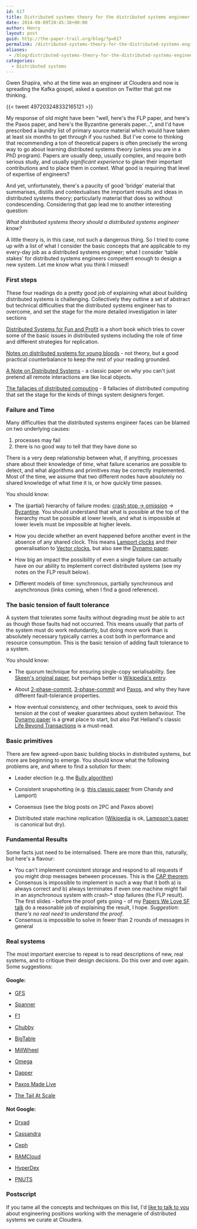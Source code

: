 ```yaml
---
id: 617
title: Distributed systems theory for the distributed systems engineer
date: 2014-08-09T20:45:38+00:00
author: Henry
layout: post
guid: http://the-paper-trail.org/blog/?p=617
permalink: /distributed-systems-theory-for-the-distributed-systems-engineer/
aliases:
 - /blog/distributed-systems-theory-for-the-distributed-systems-engineer/
categories:
  - Distributed systems
---
```

Gwen Shapira, who at the time was an engineer at Cloudera and now is spreading the Kafka gospel, asked a question on Twitter that got me thinking.

{{< tweet 497203248332165121 >}}

My response of old might have been "well, here's the FLP paper, and here's the Paxos paper, and here's the Byzantine generals paper...", and I'd have prescribed a laundry list of primary source material which would have taken at least six months to get through if you rushed. But I've come to thinking that recommending a ton of theoretical papers is often precisely the wrong way to go about learning distributed systems theory (unless you are in a PhD program). Papers are usually deep, usually complex, and require both serious study, and usually _significant experience_ to glean their important contributions and to place them in context. What good is requiring that level of expertise of engineers?

And yet, unfortunately, there's a paucity of good 'bridge' material that summarises, distills and contextualises the important results and ideas in distributed systems theory; particularly material that does so without condescending. Considering that gap lead me to another interesting question:

_What distributed systems theory should a distributed systems engineer know?_

A little theory is, in this case, not such a dangerous thing. So I tried to come up with a list of what I consider the basic concepts that are applicable to my every-day job as a distributed systems engineer; what I consider 'table stakes' for distributed systems engineers competent enough to design a new system. Let me know what you think I missed!

<!--more-->

### First steps

These four readings do a pretty good job of explaining what about building distributed systems is challenging. Collectively they outline a set of abstract but technical difficulties that the distributed systems engineer has to overcome, and set the stage for the more detailed investigation in later sections

[Distributed Systems for Fun and Profit](http://book.mixu.net/distsys/ "Distributed Systems For Fun and Profit") is a short book which tries to cover some of the basic issues in distributed systems including the role of time and different strategies for replication.

[Notes on distributed systems for young bloods](http://www.somethingsimilar.com/2013/01/14/notes-on-distributed-systems-for-young-bloods/) - not theory, but a good practical counterbalance to keep the rest of your reading grounded.

[A Note on Distributed Systems](http://citeseerx.ist.psu.edu/viewdoc/summary?doi=10.1.1.41.7628) - a classic paper on why you can't just pretend all remote interactions are like local objects.

[The fallacies of distributed computing](http://en.wikipedia.org/wiki/Fallacies_of_Distributed_Computing) - 8 fallacies of distributed computing that set the stage for the kinds of things system designers forget.

### Failure and Time

Many difficulties that the distributed systems engineer faces can be blamed on two underlying causes:

  1. processes may fail
  2. there is no good way to tell that they have done so

There is a very deep relationship between what, if anything, processes share about their knowledge of _time_, what failure scenarios are possible to detect, and what algorithms and primitives may be correctly implemented. Most of the time, we assume that two different nodes have absolutely no shared knowledge of what time it is, or how quickly time passes.

You should know:

* The (partial) hierarchy of failure modes: [crash stop -> omission](http://www.cse.psu.edu/~gcao/teach/513-00/c7.pdf) -> [Byzantine](http://en.wikipedia.org/wiki/Byzantine_fault_tolerance). You should understand that what is possible at the top of the hierarchy must be possible at lower levels, and what is impossible at lower levels must be impossible at higher levels.

* How you decide whether an event happened before another event in the absence of any shared clock. This means [Lamport clocks](https://amturing.acm.org/p558-lamport.pdf) and their generalisation to [Vector clocks](http://en.wikipedia.org/wiki/Vector_clock), but also see the [Dynamo paper](http://www.allthingsdistributed.com/files/amazon-dynamo-sosp2007.pdf).

* How big an impact the possibility of even a single failure can actually have on our ability to implement correct distributed systems (see my notes on the FLP result below).

* Different models of time: synchronous, partially synchronous and asynchronous (links coming, when I find a good reference).

### The basic tension of fault tolerance

A system that tolerates some faults without degrading must be able to act as though those faults had not occurred. This means usually that parts of the system must do work redundantly, but doing more work than is absolutely necessary typically carries a cost both in performance and resource consumption. This is the basic tension of adding fault tolerance to a system.

You should know:

* The quorum technique for ensuring single-copy serialisability. See [Skeen's original paper](https://ecommons.library.cornell.edu/bitstream/1813/6323/1/82-483.pdf), but perhaps better is [Wikipedia's entry](http://en.wikipedia.org/wiki/Quorum_(distributed_computing)).

* About [2-phase-commit](http://the-paper-trail.org/blog/consensus-protocols-two-phase-commit/), [3-phase-commit](http://the-paper-trail.org/blog/consensus-protocols-three-phase-commit/) and [Paxos](http://the-paper-trail.org/blog/consensus-protocols-paxos/), and why they have different fault-tolerance properties.

* How eventual consistency, and other techniques, seek to avoid this tension at the cost of weaker guarantees about system behaviour. The [Dynamo paper](http://www.allthingsdistributed.com/files/amazon-dynamo-sosp2007.pdf) is a great place to start, but also Pat Helland's classic [Life Beyond Transactions](http://www.ics.uci.edu/~cs223/papers/cidr07p15.pdf) is a must-read.

### Basic primitives

There are few agreed-upon basic building blocks in distributed systems, but more are beginning to emerge. You should know what the following problems are, and where to find a solution for them:

* Leader election (e.g. the [Bully algorithm](http://en.wikipedia.org/wiki/Bully_algorithm))

* Consistent snapshotting (e.g. [this classic paper](http://research.microsoft.com/en-us/um/people/lamport/pubs/chandy.pdf) from Chandy and Lamport)

* Consensus (see the blog posts on 2PC and Paxos above)

* Distributed state machine replication ([Wikipedia](http://en.wikipedia.org/wiki/State_machine_replication) is ok, [Lampson's paper](http://research.microsoft.com/en-us/um/people/blampson/58-Consensus/Acrobat.pdf) is canonical but dry).

### Fundamental Results

Some facts just need to be internalised. There are more than this, naturally, but here's a flavour:

  * You can't implement consistent storage and respond to all requests if you might drop messages between processes. This is the [CAP theorem](http://lpd.epfl.ch/sgilbert/pubs/BrewersConjecture-SigAct.pdf).
  * Consensus is impossible to implement in such a way that it both a) is always correct and b) always terminates if even one machine might fail in an asynchronous system with crash-* stop failures (the FLP result). The first slides - before the proof gets going - of my [Papers We Love SF talk](http://www.slideshare.net/HenryRobinson/pwl-nonotes) do a reasonable job of explaining the result, I hope. _Suggestion: there's no real need to understand the proof_.
  * Consensus is impossible to solve in fewer than 2 rounds of messages in general

### Real systems

The most important exercise to repeat is to read descriptions of new, real systems, and to critique their design decisions. Do this over and over again. Some suggestions:

#### Google:

- [GFS](http://static.googleusercontent.com/media/research.google.com/en/us/archive/gfs-sosp2003.pdf)

- [Spanner](http://static.googleusercontent.com/media/research.google.com/en/us/archive/spanner-osdi2012.pdf)

- [F1](http://static.googleusercontent.com/media/research.google.com/en/us/pubs/archive/41344.pdf)

- [Chubby](http://static.googleusercontent.com/media/research.google.com/en/us/archive/chubby-osdi06.pdf)

- [BigTable](http://static.googleusercontent.com/media/research.google.com/en/us/archive/bigtable-osdi06.pdf)

- [MillWheel](http://static.googleusercontent.com/media/research.google.com/en/us/pubs/archive/41378.pdf)

- [Omega](https://static.googleusercontent.com/media/research.google.com/en//pubs/archive/41684.pdf)

- [Dapper](http://static.googleusercontent.com/media/research.google.com/en/us/pubs/archive/36356.pdf)

- [Paxos Made Live](http://www.cs.utexas.edu/users/lorenzo/corsi/cs380d/papers/paper2-1.pdf)

- [The Tail At Scale](http://cseweb.ucsd.edu/~gmporter/classes/fa17/cse124/post/schedule/p74-dean.pdf)

#### Not Google:

- [Dryad](http://research.microsoft.com/en-us/projects/dryad/eurosys07.pdf)

- [Cassandra](https://www.cs.cornell.edu/projects/ladis2009/papers/lakshman-ladis2009.pdf)

- [Ceph](http://ceph.com/papers/weil-ceph-osdi06.pdf)

- [RAMCloud](https://ramcloud.stanford.edu/wiki/display/ramcloud/RAMCloud+Papers)

- [HyperDex](http://hyperdex.org/papers/)

- [PNUTS](http://www.mpi-sws.org/~druschel/courses/ds/papers/cooper-pnuts.pdf)

### Postscript

If you tame all the concepts and techniques on this list, I'd [like to talk to you](mailto:henry@cloudera.com) about engineering positions working with the menagerie of distributed systems we curate at Cloudera.
